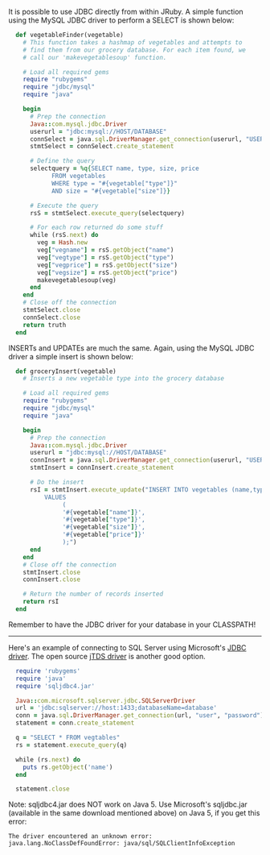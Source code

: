 It is possible to use JDBC directly from within JRuby. A simple function using the MySQL JDBC driver to perform a SELECT is shown below:

```ruby
  def vegetableFinder(vegetable)
    # This function takes a hashmap of vegetables and attempts to
    # find them from our grocery database. For each item found, we
    # call our 'makevegetablesoup' function.

    # Load all required gems
    require "rubygems"
    require "jdbc/mysql"
    require "java"

    begin
      # Prep the connection
      Java::com.mysql.jdbc.Driver
      userurl = "jdbc:mysql://HOST/DATABASE"
      connSelect = java.sql.DriverManager.get_connection(userurl, "USERNAME", "PASSWORD")
      stmtSelect = connSelect.create_statement

      # Define the query
      selectquery = %q{SELECT name, type, size, price
            FROM vegetables
            WHERE type = "#{vegetable["type"]}"
            AND size = "#{vegetable["size"]}}

      # Execute the query
      rsS = stmtSelect.execute_query(selectquery)

      # For each row returned do some stuff
      while (rsS.next) do
        veg = Hash.new
        veg["vegname"] = rsS.getObject("name")
        veg["vegtype"] = rsS.getObject("type")
        veg["vegprice"] = rsS.getObject("size")
        veg["vegsize"] = rsS.getObject("price")
        makevegetablesoup(veg)
      end
    end
    # Close off the connection
    stmtSelect.close
    connSelect.close
    return truth
  end
```

INSERTs and UPDATEs are much the same. Again, using the MySQL JDBC driver a simple insert is shown below:

```ruby
  def groceryInsert(vegetable)
    # Inserts a new vegetable type into the grocery database

    # Load all required gems
    require "rubygems"
    require "jdbc/mysql"
    require "java"

    begin
      # Prep the connection
      Java::com.mysql.jdbc.Driver
      userurl = "jdbc:mysql://HOST/DATABASE"
      connInsert = java.sql.DriverManager.get_connection(userurl, "USERNAME", "PASSWORD")
      stmtInsert = connInsert.create_statement

      # Do the insert
      rsI = stmtInsert.execute_update("INSERT INTO vegetables (name,type,size,price)
          VALUES
               (
               '#{vegetable["name"]}',
               '#{vegetable["type"]}',
               '#{vegetable["size"]}',
               '#{vegetable["price"]}'
               );")
      end
    end
    # Close off the connection
    stmtInsert.close
    connInsert.close

    # Return the number of records inserted
    return rsI
  end
```

Remember to have the JDBC driver for your database in your CLASSPATH!
___
Here's an example of connecting to SQL Server using Microsoft's [JDBC driver](http://msdn.microsoft.com/en-us/sqlserver/aa937724.aspx). The open source [jTDS driver](http://jtds.sourceforge.net/) is another good option.

```ruby
  require 'rubygems'
  require 'java'
  require 'sqljdbc4.jar'

  Java::com.microsoft.sqlserver.jdbc.SQLServerDriver
  url = 'jdbc:sqlserver://host:1433;databaseName=database'
  conn = java.sql.DriverManager.get_connection(url, "user", "password")
  statement = conn.create_statement

  q = "SELECT * FROM vegtables"
  rs = statement.execute_query(q)

  while (rs.next) do
    puts rs.getObject('name')
  end

  statement.close
```

Note: sqljdbc4.jar does NOT work on Java 5.  Use Microsoft's sqljdbc.jar (available in the same download mentioned above) on Java 5, if you get this error:

```The driver encountered an unknown error: java.lang.NoClassDefFoundError: java/sql/SQLClientInfoException```
